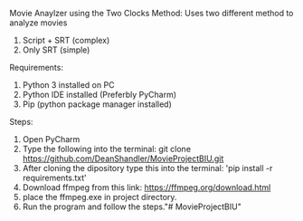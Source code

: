Movie Anaylzer using the Two Clocks Method:
Uses two different method to analyze movies
1. Script + SRT (complex)
2. Only SRT (simple)

Requirements:
1. Python 3 installed on PC
2. Python IDE installed (Preferbly PyCharm)
3. Pip (python package manager installed)

Steps:
1. Open PyCharm 
2. Type the following into the terminal: git clone https://github.com/DeanShandler/MovieProjectBIU.git
3. After cloning the dipository type this into the terminal: 'pip install -r requirements.txt'
4. Download ffmpeg from this link: https://ffmpeg.org/download.html
5. place the ffmpeg.exe in project directory.
4. Run the program and follow the steps."# MovieProjectBIU" 
